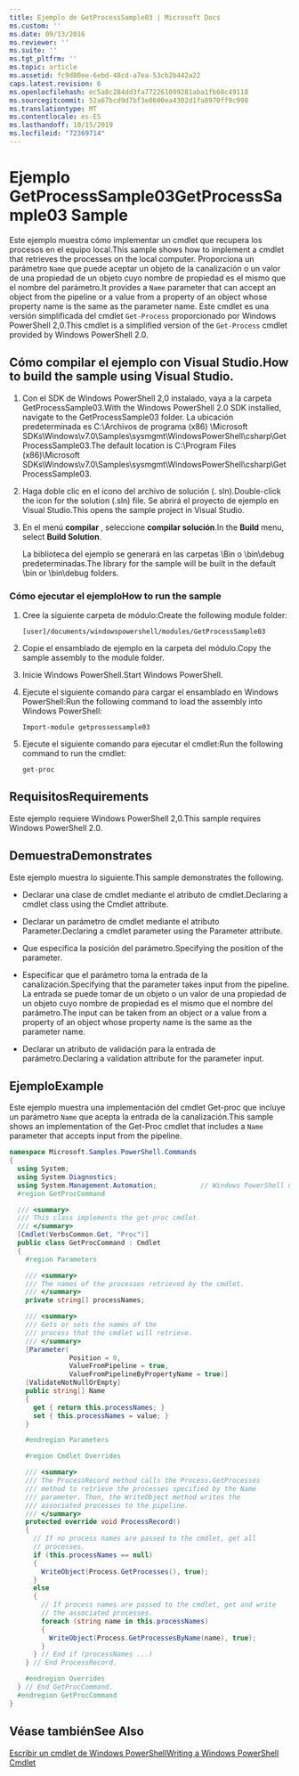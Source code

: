 ```yaml
---
title: Ejemplo de GetProcessSample03 | Microsoft Docs
ms.custom: ''
ms.date: 09/13/2016
ms.reviewer: ''
ms.suite: ''
ms.tgt_pltfrm: ''
ms.topic: article
ms.assetid: fc9d80ee-6ebd-48cd-a7ea-53cb2b442a22
caps.latest.revision: 6
ms.openlocfilehash: ec5a8c284dd3fa772261099281aba1fb68c49118
ms.sourcegitcommit: 52a67bcd9d7bf3e8600ea4302d1fa8970ff9c998
ms.translationtype: MT
ms.contentlocale: es-ES
ms.lasthandoff: 10/15/2019
ms.locfileid: "72369714"
---
```

# <a name="getprocesssample03-sample"></a><span data-ttu-id="6c43b-102">Ejemplo GetProcessSample03</span><span class="sxs-lookup"><span data-stu-id="6c43b-102">GetProcessSample03 Sample</span></span>

<span data-ttu-id="6c43b-103">Este ejemplo muestra cómo implementar un cmdlet que recupera los procesos en el equipo local.</span><span class="sxs-lookup"><span data-stu-id="6c43b-103">This sample shows how to implement a cmdlet that retrieves the processes on the local computer.</span></span> <span data-ttu-id="6c43b-104">Proporciona un parámetro `Name` que puede aceptar un objeto de la canalización o un valor de una propiedad de un objeto cuyo nombre de propiedad es el mismo que el nombre del parámetro.</span><span class="sxs-lookup"><span data-stu-id="6c43b-104">It provides a `Name` parameter that can accept an object from the pipeline or a value from a property of an object whose property name is the same as the parameter name.</span></span> <span data-ttu-id="6c43b-105">Este cmdlet es una versión simplificada del cmdlet `Get-Process` proporcionado por Windows PowerShell 2,0.</span><span class="sxs-lookup"><span data-stu-id="6c43b-105">This cmdlet is a simplified version of the `Get-Process` cmdlet provided by Windows PowerShell 2.0.</span></span>

## <a name="how-to-build-the-sample-using-visual-studio"></a><span data-ttu-id="6c43b-106">Cómo compilar el ejemplo con Visual Studio.</span><span class="sxs-lookup"><span data-stu-id="6c43b-106">How to build the sample using Visual Studio.</span></span>

1. <span data-ttu-id="6c43b-107">Con el SDK de Windows PowerShell 2,0 instalado, vaya a la carpeta GetProcessSample03.</span><span class="sxs-lookup"><span data-stu-id="6c43b-107">With the Windows PowerShell 2.0 SDK installed, navigate to the GetProcessSample03 folder.</span></span> <span data-ttu-id="6c43b-108">La ubicación predeterminada es C:\Archivos de programa (x86) \Microsoft SDKs\Windows\v7.0\Samples\sysmgmt\WindowsPowerShell\csharp\GetProcessSample03.</span><span class="sxs-lookup"><span data-stu-id="6c43b-108">The default location is C:\Program Files (x86)\Microsoft SDKs\Windows\v7.0\Samples\sysmgmt\WindowsPowerShell\csharp\GetProcessSample03.</span></span>

2. <span data-ttu-id="6c43b-109">Haga doble clic en el icono del archivo de solución (. sln).</span><span class="sxs-lookup"><span data-stu-id="6c43b-109">Double-click the icon for the solution (.sln) file.</span></span> <span data-ttu-id="6c43b-110">Se abrirá el proyecto de ejemplo en Visual Studio.</span><span class="sxs-lookup"><span data-stu-id="6c43b-110">This opens the sample project in Visual Studio.</span></span>

3. <span data-ttu-id="6c43b-111">En el menú **compilar** , seleccione **compilar solución**.</span><span class="sxs-lookup"><span data-stu-id="6c43b-111">In the **Build** menu, select **Build Solution**.</span></span>

    <span data-ttu-id="6c43b-112">La biblioteca del ejemplo se generará en las carpetas \Bin o \bin\debug predeterminadas.</span><span class="sxs-lookup"><span data-stu-id="6c43b-112">The library for the sample will be built in the default \bin or \bin\debug folders.</span></span>

### <a name="how-to-run-the-sample"></a><span data-ttu-id="6c43b-113">Cómo ejecutar el ejemplo</span><span class="sxs-lookup"><span data-stu-id="6c43b-113">How to run the sample</span></span>

1. <span data-ttu-id="6c43b-114">Cree la siguiente carpeta de módulo:</span><span class="sxs-lookup"><span data-stu-id="6c43b-114">Create the following module folder:</span></span>

    `[user]/documents/windowspowershell/modules/GetProcessSample03`

2. <span data-ttu-id="6c43b-115">Copie el ensamblado de ejemplo en la carpeta del módulo.</span><span class="sxs-lookup"><span data-stu-id="6c43b-115">Copy the sample assembly to the module folder.</span></span>

3. <span data-ttu-id="6c43b-116">Inicie Windows PowerShell.</span><span class="sxs-lookup"><span data-stu-id="6c43b-116">Start Windows PowerShell.</span></span>

4. <span data-ttu-id="6c43b-117">Ejecute el siguiente comando para cargar el ensamblado en Windows PowerShell:</span><span class="sxs-lookup"><span data-stu-id="6c43b-117">Run the following command to load the assembly into Windows PowerShell:</span></span>

    `Import-module getprossessample03`

5. <span data-ttu-id="6c43b-118">Ejecute el siguiente comando para ejecutar el cmdlet:</span><span class="sxs-lookup"><span data-stu-id="6c43b-118">Run the following command to run the cmdlet:</span></span>

    `get-proc`

## <a name="requirements"></a><span data-ttu-id="6c43b-119">Requisitos</span><span class="sxs-lookup"><span data-stu-id="6c43b-119">Requirements</span></span>

<span data-ttu-id="6c43b-120">Este ejemplo requiere Windows PowerShell 2,0.</span><span class="sxs-lookup"><span data-stu-id="6c43b-120">This sample requires Windows PowerShell 2.0.</span></span>

## <a name="demonstrates"></a><span data-ttu-id="6c43b-121">Demuestra</span><span class="sxs-lookup"><span data-stu-id="6c43b-121">Demonstrates</span></span>

<span data-ttu-id="6c43b-122">Este ejemplo muestra lo siguiente.</span><span class="sxs-lookup"><span data-stu-id="6c43b-122">This sample demonstrates the following.</span></span>

- <span data-ttu-id="6c43b-123">Declarar una clase de cmdlet mediante el atributo de cmdlet.</span><span class="sxs-lookup"><span data-stu-id="6c43b-123">Declaring a cmdlet class using the Cmdlet attribute.</span></span>

- <span data-ttu-id="6c43b-124">Declarar un parámetro de cmdlet mediante el atributo Parameter.</span><span class="sxs-lookup"><span data-stu-id="6c43b-124">Declaring a cmdlet parameter using the Parameter attribute.</span></span>

- <span data-ttu-id="6c43b-125">Que especifica la posición del parámetro.</span><span class="sxs-lookup"><span data-stu-id="6c43b-125">Specifying the position of the parameter.</span></span>

- <span data-ttu-id="6c43b-126">Especificar que el parámetro toma la entrada de la canalización.</span><span class="sxs-lookup"><span data-stu-id="6c43b-126">Specifying that the parameter takes input from the pipeline.</span></span> <span data-ttu-id="6c43b-127">La entrada se puede tomar de un objeto o un valor de una propiedad de un objeto cuyo nombre de propiedad es el mismo que el nombre del parámetro.</span><span class="sxs-lookup"><span data-stu-id="6c43b-127">The input can be taken from an object or a value from a property of an object whose property name is the same as the parameter name.</span></span>

- <span data-ttu-id="6c43b-128">Declarar un atributo de validación para la entrada de parámetro.</span><span class="sxs-lookup"><span data-stu-id="6c43b-128">Declaring a validation attribute for the parameter input.</span></span>

## <a name="example"></a><span data-ttu-id="6c43b-129">Ejemplo</span><span class="sxs-lookup"><span data-stu-id="6c43b-129">Example</span></span>

<span data-ttu-id="6c43b-130">Este ejemplo muestra una implementación del cmdlet Get-proc que incluye un parámetro `Name` que acepta la entrada de la canalización.</span><span class="sxs-lookup"><span data-stu-id="6c43b-130">This sample shows an implementation of the Get-Proc cmdlet that includes a `Name` parameter that accepts input from the pipeline.</span></span>

```csharp
namespace Microsoft.Samples.PowerShell.Commands
{
  using System;
  using System.Diagnostics;
  using System.Management.Automation;           // Windows PowerShell namespace
  #region GetProcCommand

  /// <summary>
  /// This class implements the get-proc cmdlet.
  /// </summary>
  [Cmdlet(VerbsCommon.Get, "Proc")]
  public class GetProcCommand : Cmdlet
  {
    #region Parameters

    /// <summary>
    /// The names of the processes retrieved by the cmdlet.
    /// </summary>
    private string[] processNames;

    /// <summary>
    /// Gets or sets the names of the
    /// process that the cmdlet will retrieve.
    /// </summary>
    [Parameter(
               Position = 0,
               ValueFromPipeline = true,
               ValueFromPipelineByPropertyName = true)]
    [ValidateNotNullOrEmpty]
    public string[] Name
    {
      get { return this.processNames; }
      set { this.processNames = value; }
    }

    #endregion Parameters

    #region Cmdlet Overrides

    /// <summary>
    /// The ProcessRecord method calls the Process.GetProcesses
    /// method to retrieve the processes specified by the Name
    /// parameter. Then, the WriteObject method writes the
    /// associated processes to the pipeline.
    /// </summary>
    protected override void ProcessRecord()
    {
      // If no process names are passed to the cmdlet, get all
      // processes.
      if (this.processNames == null)
      {
        WriteObject(Process.GetProcesses(), true);
      }
      else
      {
        // If process names are passed to the cmdlet, get and write
        // the associated processes.
        foreach (string name in this.processNames)
        {
          WriteObject(Process.GetProcessesByName(name), true);
        }
      } // End if (processNames ...)
    } // End ProcessRecord.

    #endregion Overrides
  } // End GetProcCommand.
  #endregion GetProcCommand
}
```

## <a name="see-also"></a><span data-ttu-id="6c43b-131">Véase también</span><span class="sxs-lookup"><span data-stu-id="6c43b-131">See Also</span></span>

[<span data-ttu-id="6c43b-132">Escribir un cmdlet de Windows PowerShell</span><span class="sxs-lookup"><span data-stu-id="6c43b-132">Writing a Windows PowerShell Cmdlet</span></span>](./writing-a-windows-powershell-cmdlet.md)
